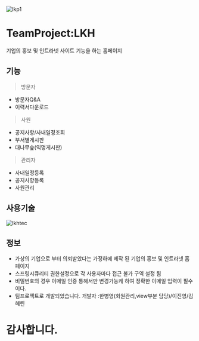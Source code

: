 
![lkp1](https://user-images.githubusercontent.com/47437218/54329251-49bf9400-4654-11e9-81f6-9def9077a8ac.png)

TeamProject:LKH
==================

기업의 홍보 및 인트라넷 사이트 기능을 하는 홈페이지

 기능
------------------
 >방문자
* 방문자Q&A
* 이력서다운로드
 
 >사원
* 공지사항/사내일정조회
* 부서별게시판
* 대나무숲(익명게시판)

 >관리자
 * 사내일정등록
 * 공지사항등록
 * 사원관리

 사용기술
------------------
![lkhtec](https://user-images.githubusercontent.com/47437218/54329931-32ce7100-4657-11e9-8e68-5e9d8199411c.png)


 정보
------------------
* 가상의 기업으로 부터 의뢰받았다는 가정하에 제작 된 기업의 홍보 및 인트라넷 홈페이지
* 스프링시큐리티 권한설정으로 각 사용자마다 접근 불가 구역 설정 됨
* 비밀번호의 경우 이메일 인증 통해서만 변경가능케 하여 정확한 이메일 입력이 필수이다.
* 팀프로젝트로 개발되었습니다.    개발자 :한병영(회원관리,view부분 담당)/이진영/김혜린 


# 감사합니다.
